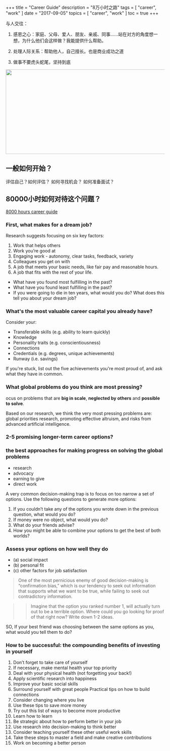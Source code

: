 +++
title = "Career Guide"
description = "8万小时之路"
tags = [
    "career",
    "work"
]
date = "2017-09-05"
topics = [
    "career",
    "work"
]
toc = true
+++

与人交往：

1. 感恩之心：家庭、父母、爱人、朋友、亲戚、同事……站在对方的角度想一想，为什么他们会这样做？我能提供什么帮助。

2. 处理人际关系：帮助他人，自己擅长。也是商业成功之道

3. 做事不要虎头蛇尾，坚持到底


<img src="https://cdn.80000hours.org/wp-content/uploads/2017/06/80K_articles_personalfitformula_V5.jpg" height="268" width="1024" />

## 一般如何开始？

评估自己？如何评估？
如何寻找机会？
如何准备面试？


## 80000小时如何对待这个问题？

[8000 hours career guide](https://80000hours.org/career-guide/)


### First, what makes for a dream job?
Research suggests focusing on six key factors:

1. Work that helps others
2. Work you’re good at
3. Engaging work - autonomy, clear tasks, feedback, variety
4. Colleagues you get on with
5. A job that meets your basic needs, like fair pay and reasonable hours.
6. A job that fits with the rest of your life.

- What have you found most fulfilling in the past?
- What have you found least fulfilling in the past?
- If you were going to die in ten years, what would you do? What does this tell you about your dream job?


### What's the most valuable career capital you already have?
Consider your:

- Transferable skills (e.g. ability to learn quickly)
- Knowledge 
- Personality traits (e.g. conscientiousness)
- Connections
- Credentials (e.g. degrees, unique achievements)
- Runway (i.e. savings)

If you're stuck, list out the five achievements you're most proud of, and ask what they have in common.


### What global problems do you think are most pressing?

ocus on problems that are **big in scale**, **neglected by others** and **possible to solve**. 

Based on our research, we think the very most pressing problems are: global priorities research, promoting effective altruism, and risks from advanced artificial intelligence. 

### 2-5 promising longer-term career options?

### the best approaches for making progress on solving the global problems

- research
- advocacy 
- earning to give 
- direct work

A very common decision-making trap is to focus on too narrow a set of options. Use the following questions to generate more options:

1. If you couldn’t take any of the options you wrote down in the previous question, what would you do? 
2. If money were no object, what would you do? 
3. What do your friends advise? 
4. How you might be able to combine your options to get the best of both worlds?


### Assess your options on how well they do

- (a) social impact
- (b) personal fit 
- \(c) other factors for job satisfaction

>One of the most pernicious enemy of good decision-making is “confirmation bias,” which is our tendency to seek out information that supports what we want to be true, while failing to seek out contradictory information.

>>Imagine that the option you ranked number 1, will actually turn out to be a terrible option. Where could you go looking for proof of that right now? 
Write down 1-2 ideas.

SO, If your best friend was choosing between the same options as you, what would you tell them to do?




### How to be successful: the compounding benefits of investing in yourself

1. Don’t forget to take care of yourself
2. If necessary, make mental health your top priority
3. Deal with your physical health (not forgetting your back!)
4. Apply scientific research into happiness
5. Improve your basic social skills
6. Surround yourself with great people
Practical tips on how to build connections
7. Consider changing where you live
8. Use these tips to save more money
9. Try out this list of ways to become more productive
10. Learn how to learn
11. Be strategic about how to perform better in your job
12. Use research into decision-making to think better
13. Consider teaching yourself these other useful work skills
14. Take these steps to master a field and make creative contributions
15. Work on becoming a better person


